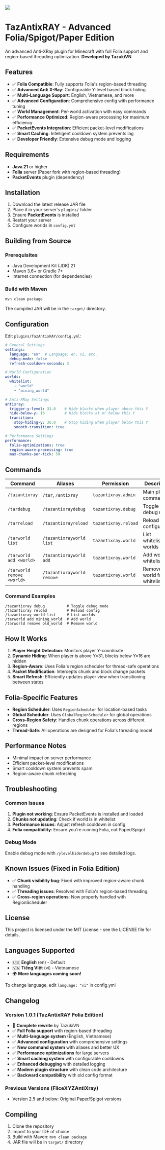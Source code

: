 <a href> <img src="[https://raw.githubusercontent.com/TazukiVN/TazAntixRAY/master/minecraft_title.png](https://www.shutterstock.com/image-illustration/field-flowing-stream-beautiful-natural-600nw-2428964117.jpg)"> </a>

# TazAntixRAY - Advanced Folia/Spigot/Paper Edition

An advanced Anti-XRay plugin for Minecraft with full Folia support and region-based threading optimization. **Developed by TazukiVN**

## Features

- ✅ **Folia Compatible**: Fully supports Folia's region-based threading
- ✅ **Advanced Anti X-Ray**: Configurable Y-level based block hiding
- ✅ **Multi-Language Support**: English, Vietnamese, and more
- ✅ **Advanced Configuration**: Comprehensive config with performance tuning
- ✅ **World Management**: Per-world activation with easy commands
- ✅ **Performance Optimized**: Region-aware processing for maximum efficiency
- ✅ **PacketEvents Integration**: Efficient packet-level modifications
- ✅ **Smart Caching**: Intelligent cooldown system prevents lag
- ✅ **Developer Friendly**: Extensive debug mode and logging

## Requirements

- **Java 21** or higher
- **Folia** server (Paper fork with region-based threading)
- **PacketEvents** plugin (dependency)

## Installation

1. Download the latest release JAR file
2. Place it in your server's `plugins/` folder
3. Ensure **PacketEvents** is installed
4. Restart your server
5. Configure worlds in `config.yml`

## Building from Source

### Prerequisites
- Java Development Kit (JDK) 21
- Maven 3.6+ or Gradle 7+
- Internet connection (for dependencies)

### Build with Maven
```bash
mvn clean package
```

The compiled JAR will be in the `target/` directory.

## Configuration

Edit `plugins/TazAntixRAY/config.yml`:

```yaml
# General Settings
settings:
  language: "en"  # Language: en, vi, etc.
  debug-mode: false
  refresh-cooldown-seconds: 3

# World Configuration
worlds:
  whitelist:
    - "world"
    - "mining_world"

# Anti-XRay Settings
antixray:
  trigger-y-level: 31.0    # Hide blocks when player above this Y
  hide-below-y: 16         # Hide blocks at or below this Y
  transition:
    stop-hiding-y: 30.0    # Stop hiding when player below this Y
    smooth-transition: true

# Performance Settings
performance:
  folia-optimizations: true
  region-aware-processing: true
  max-chunks-per-tick: 50
```

## Commands

| Command | Aliases | Permission | Description |
|---------|---------|------------|-------------|
| `/tazantixray` | `/tar`, `/antixray` | `tazantixray.admin` | Main plugin command |
| `/tardebug` | `/tazantixraydebug` | `tazantixray.debug` | Toggle debug mode |
| `/tarreload` | `/tazantixrayreload` | `tazantixray.reload` | Reload configuration |
| `/tarworld list` | `/tazantixrayworld list` | `tazantixray.world` | List whitelisted worlds |
| `/tarworld add <world>` | `/tazantixrayworld add` | `tazantixray.world` | Add world to whitelist |
| `/tarworld remove <world>` | `/tazantixrayworld remove` | `tazantixray.world` | Remove world from whitelist |

### Command Examples
```
/tazantixray debug          # Toggle debug mode
/tazantixray reload         # Reload config
/tazantixray world list     # List worlds
/tarworld add mining_world  # Add world
/tarworld remove old_world  # Remove world
```

## How It Works

1. **Player Height Detection**: Monitors player Y-coordinate
2. **Dynamic Hiding**: When player is above Y=31, blocks below Y=16 are hidden
3. **Region-Aware**: Uses Folia's region scheduler for thread-safe operations
4. **Packet Modification**: Intercepts chunk and block change packets
5. **Smart Refresh**: Efficiently updates player view when transitioning between states

## Folia-Specific Features

- **Region Scheduler**: Uses `RegionScheduler` for location-based tasks
- **Global Scheduler**: Uses `GlobalRegionScheduler` for global operations
- **Cross-Region Safety**: Handles chunk operations across different regions
- **Thread-Safe**: All operations are designed for Folia's threading model

## Performance Notes

- Minimal impact on server performance
- Efficient packet-level modifications
- Smart cooldown system prevents spam
- Region-aware chunk refreshing

## Troubleshooting

### Common Issues

1. **Plugin not working**: Ensure PacketEvents is installed and loaded
2. **Chunks not updating**: Check if world is in whitelist
3. **Performance issues**: Adjust refresh cooldown in config
4. **Folia compatibility**: Ensure you're running Folia, not Paper/Spigot

### Debug Mode

Enable debug mode with `/ylevelhiderdebug` to see detailed logs.

## Known Issues (Fixed in Folia Edition)

- ✅ **Chunk visibility bug**: Fixed with improved region-aware chunk handling
- ✅ **Threading issues**: Resolved with Folia's region-based threading
- ✅ **Cross-region operations**: Now properly handled with RegionScheduler

## License

This project is licensed under the MIT License - see the LICENSE file for details.

## Languages Supported

- 🇺🇸 **English** (en) - Default
- 🇻🇳 **Tiếng Việt** (vi) - Vietnamese
- 🌍 **More languages coming soon!**

To change language, edit `language: "vi"` in config.yml

## Changelog

### Version 1.0.1 (TazAntixRAY Folia Edition)
- 🎉 **Complete rewrite** by TazukiVN
- ✅ **Full Folia support** with region-based threading
- ✅ **Multi-language system** (English, Vietnamese)
- ✅ **Advanced configuration** with comprehensive settings
- ✅ **New command system** with aliases and better UX
- ✅ **Performance optimizations** for large servers
- ✅ **Smart caching system** with configurable cooldowns
- ✅ **Enhanced debugging** with detailed logging
- ✅ **Modern plugin structure** with clean code architecture
- ✅ **Backward compatibility** with old config format

### Previous Versions (FliceXYZAntiXray)
- Version 2.5 and below: Original Paper/Spigot versions

## Compiling

1. Clone the repository
2. Import to your IDE of choice
3. Build with Maven: `mvn clean package`
4. JAR file will be in `target/` directory

